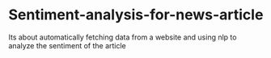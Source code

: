 # Sentiment-analysis-for-news-article
Its about automatically fetching data from a website and using nlp to analyze the sentiment of the article
